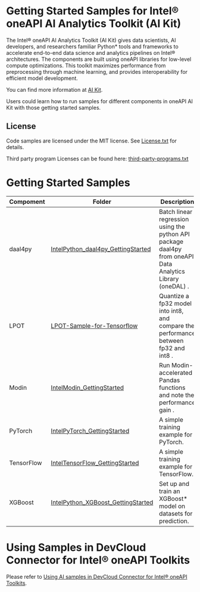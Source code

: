 # Getting Started Samples for Intel® oneAPI AI Analytics Toolkit (AI Kit)

The Intel® oneAPI AI Analytics Toolkit (AI Kit) gives data scientists, AI developers, and researchers familiar Python* tools and frameworks to accelerate end-to-end data science and analytics pipelines on Intel® architectures. The components are built using oneAPI libraries for low-level compute optimizations. This toolkit maximizes performance from preprocessing through machine learning, and provides interoperability for efficient model development.

You can find more information at [ AI Kit](https://software.intel.com/content/www/us/en/develop/tools/oneapi/ai-analytics-toolkit.html).

Users could learn how to run samples for different components in oneAPI AI Kit with those getting started samples.

## License
Code samples are licensed under the MIT license. See
[License.txt](https://github.com/oneapi-src/oneAPI-samples/blob/master/License.txt) for details.

Third party program Licenses can be found here: [third-party-programs.txt](https://github.com/oneapi-src/oneAPI-samples/blob/master/third-party-programs.txt)

# Getting Started Samples

| Compoment      | Folder                                             | Description
| --------- | ------------------------------------------------ | -
| daal4py | [IntelPython_daal4py_GettingStarted](IntelPython_daal4py_GettingStarted)                     | Batch linear regression using the python API package daal4py from oneAPI Data Analytics Library (oneDAL) .
| LPOT | [LPOT-Sample-for-Tensorflow](LPOT-Sample-for-Tensorflow)                     |Quantize a fp32 model into int8, and compare the performance between fp32 and int8 .
| Modin | [IntelModin_GettingStarted](IntelModin_GettingStarted)                     | Run Modin-accelerated Pandas functions and note the performance gain .
| PyTorch | [IntelPyTorch_GettingStarted](IntelPyTorch_GettingStarted) | A simple training example for PyTorch.
| TensorFlow | [IntelTensorFlow_GettingStarted](IntelTensorFlow_GettingStarted)               | A simple training example for TensorFlow.
| XGBoost | [IntelPython_XGBoost_GettingStarted](IntelPython_XGBoost_GettingStarted)                     | Set up and train an XGBoost* model on datasets for prediction.


# Using Samples in DevCloud Connector for Intel® oneAPI Toolkits
Please refer to [Using AI samples in DevCloud Connector for Intel® oneAPI Toolkits](https://github.com/intel-ai-tce/oneAPI-samples/tree/devcloud/AI-and-Analytics#using-samples-in-intel-oneapi-devcloud).
